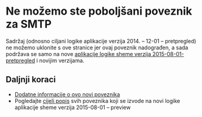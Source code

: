 <properties
   pageTitle="Pomoću poveznika SMTP u aplikacijama logike | Aplikacije servisa za Microsoft Azure"
   description="Kako stvoriti i konfigurirati aplikaciju SMTP poveznika ili API-JA i koristiti u aplikaciji logike u aplikacije servisa za Azure"
   services="logic-apps"
   documentationCenter=".net,nodejs,java"
   authors="msftman"
   manager="erikre"
   editor=""/>

<tags
   ms.service="logic-apps"
   ms.devlang="multiple"
   ms.topic="article"
   ms.tgt_pltfrm="na"
   ms.workload="integration"
   ms.date="04/19/2016"
   ms.author="deonhe"/>


# <a name="weve-improved-the-smtp-connector"></a>Ne možemo ste poboljšani poveznik za SMTP 

Sadržaj (odnosno ciljani logike aplikacije verzija 2014. – 12-01 – pretpregled) ne možemo uklonite s ove stranice jer ovaj poveznik nadograđen, a sada podržava se samo na nove [aplikacije logike sheme verzija 2015-08-01-pretpregled](./app-service-logic-schema-2015-08-01.md) i novijim verzijama. 


## <a name="next-steps"></a>Daljnji koraci    

- [Dodatne informacije o ovo novi poveznika](../connectors/connectors-create-api-smtp.md)
- Pogledajte [cijeli popis](../connectors/apis-list.md) svih poveznika koji se izvode na novi logike aplikacije sheme verzija 2015-08-01 – preview  
